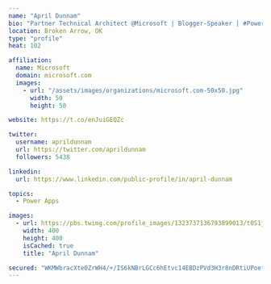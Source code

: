 ```yaml
---
name: "April Dunnam"
bio: "Partner Technical Architect @Microsoft | Blogger-Speaker | #PowerApps, #PowerAutomate, #Office365, #SharePoint | #WIT | #Karaoke Queen"
location: Broken Arrow, OK
type: "profile"
heat: 102

affiliation:
  name: Microsoft
  domain: microsoft.com
  images:
    - url: "/assets/images/organizations/microsoft.com-50x50.jpg"
      width: 50
      height: 50

website: https://t.co/enJuiGEQZc

twitter:
  username: aprildunnam
  url: https://twitter.com/aprildunnam
  followers: 5438

linkedin:
  url: https://www.linkedin.com/public-profile/in/april-dunnam

topics:
  - Power Apps

images:
  - url: https://pbs.twimg.com/profile_images/1323737136793899013/t0S1j_uM_400x400.jpg
    width: 400
    height: 400
    isCached: true
    title: "April Dunnam"

secured: "WKMWbracXte0ZrWH4/+/IS6kNBrLGCc6hEtvc14EBDzPVd3H3r8nDRtiUPoefQhlkl4gLAsaUHKVWF7k1lIHWC6BVbrj0r8imWcUvUELhZvHdszVYCprXgqN660zObEknz5doMs7Re53pthfl+BLOEliISaPvUuxAj0V3F7ecJbL8Q3WdASyaxtF9JbxuY4Md2XjSmXZS1qeGNMha9N61q9fmN5QQIE4B66RQF1vmAU2hshvKXdsFRUJQp3KgstL8XUGboB+1sndKuB2i9WVFD6ZtM8WYOi/7gtKn82dckgD7kXvGjUtRPE4ZVFD9t2OeKjurCo7fGCe9o6Fa3kpIxalC6i2OOlR6s0+NMFs1iXP0w9z3AOS6FTGHIY59RmsDHjtEhMcpGigzkwC0HMOuX3it5NBmaGf9TnTYBuCBQ8=;PGLdSKuLhZyLgeKtfEzuyQ=="
---
```


